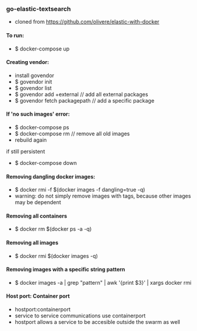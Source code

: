 ### go-elastic-textsearch
- cloned from https://github.com/olivere/elastic-with-docker

#### To run:
- $ docker-compose up


#### Creating vendor:
- install govendor
- $ govendor init
- $ govendor list
- $ govendor add +external // add all external packages
- $ govendor fetch packagepath // add a specific package


#### If 'no such images' error:
- $ docker-compose ps
- $ docker-compose rm // remove all old images
- rebuild again

if still persistent
- $ docker-compose down


#### Removing dangling docker images:
- $ docker rmi -f $(docker images -f dangling=true -q)
- warning: do not simply remove images with <noname> tags, because other images may be dependent

#### Removing all containers
- $ docker rm $(docker ps -a -q)

#### Removing all images
- $ docker rmi $(docker images -q)

#### Removing images with a specific string pattern
- $ docker images -a | grep "pattern" | awk '{print $3}' | xargs docker rmi

#### Host port: Container port
- hostport:containerport
- service to service communications use containerport
- hostport allows a service to be accesible outside the swarm as well
